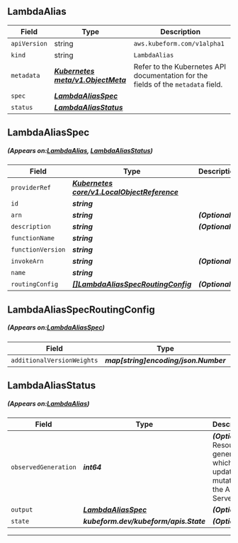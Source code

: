 ## LambdaAlias
| Field | Type | Description |
| ------ | ----- | ----------- |
| `apiVersion` | string | `aws.kubeform.com/v1alpha1` |
|    `kind` | string | `LambdaAlias` |
| `metadata` | ***[Kubernetes meta/v1.ObjectMeta](https://kubernetes.io/docs/reference/generated/kubernetes-api/v1.13/#objectmeta-v1-meta)***|Refer to the Kubernetes API documentation for the fields of the `metadata` field.|
| `spec` | ***[LambdaAliasSpec](#LambdaAliasSpec)***||
| `status` | ***[LambdaAliasStatus](#LambdaAliasStatus)***||
## LambdaAliasSpec
##### (Appears on:[LambdaAlias](#LambdaAlias), [LambdaAliasStatus](#LambdaAliasStatus))
| Field | Type | Description |
| ------ | ----- | ----------- |
| `providerRef` | ***[Kubernetes core/v1.LocalObjectReference](https://kubernetes.io/docs/reference/generated/kubernetes-api/v1.13/#localobjectreference-v1-core)***||
| `id` | ***string***||
| `arn` | ***string***| ***(Optional)*** |
| `description` | ***string***| ***(Optional)*** |
| `functionName` | ***string***||
| `functionVersion` | ***string***||
| `invokeArn` | ***string***| ***(Optional)*** |
| `name` | ***string***||
| `routingConfig` | ***[[]LambdaAliasSpecRoutingConfig](#LambdaAliasSpecRoutingConfig)***| ***(Optional)*** |
## LambdaAliasSpecRoutingConfig
##### (Appears on:[LambdaAliasSpec](#LambdaAliasSpec))
| Field | Type | Description |
| ------ | ----- | ----------- |
| `additionalVersionWeights` | ***map[string]encoding/json.Number***| ***(Optional)*** |
## LambdaAliasStatus
##### (Appears on:[LambdaAlias](#LambdaAlias))
| Field | Type | Description |
| ------ | ----- | ----------- |
| `observedGeneration` | ***int64***| ***(Optional)*** Resource generation, which is updated on mutation by the API Server.|
| `output` | ***[LambdaAliasSpec](#LambdaAliasSpec)***| ***(Optional)*** |
| `state` | ***kubeform.dev/kubeform/apis.State***| ***(Optional)*** |
---
